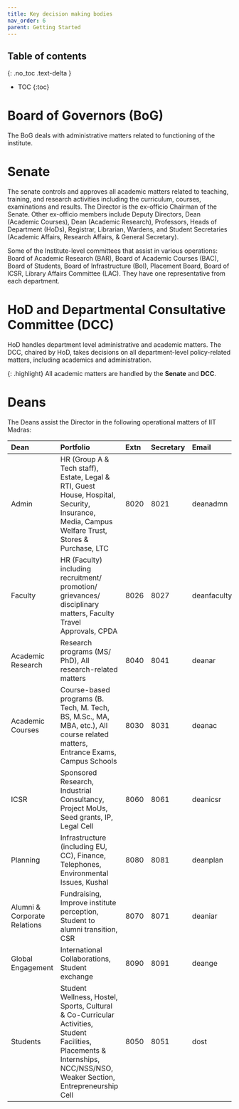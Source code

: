 ```yaml
---
title: Key decision making bodies
nav_order: 6
parent: Getting Started
---
```


## Table of contents
{: .no_toc .text-delta } 
* TOC
{:toc}

# Board of Governors (BoG)
The BoG deals with administrative matters related to functioning of the institute.

# Senate 
The senate controls and approves all academic matters related to teaching, training, and research activities including the curriculum, courses, examinations and results.
The Director is the ex-officio Chairman of the Senate. 
Other ex-officio members include Deputy Directors, Dean (Academic Courses), Dean (Academic Research), Professors, Heads of Department (HoDs), Registrar, Librarian, Wardens, and Student Secretaries (Academic Affairs, Research Affairs, & General Secretary).

Some of the Institute-level committees that assist in various operations: Board of Academic Research (BAR), Board of Academic Courses (BAC), Board of Students, Board of Infrastructure (BoI), Placement Board, Board of ICSR, Library Affairs Committee (LAC).
They have one representative from each department. 

# HoD and Departmental Consultative Committee (DCC) 
HoD handles department level administrative and academic matters. The DCC, chaired by HoD, takes decisions on all department-level policy-related matters, including academics and administration.

{: .highlight} 
All academic matters are handled by the **Senate** and **DCC**.

# Deans

The Deans assist the Director in the following operational matters of IIT Madras:

| Dean | Portfolio | Extn | Secretary | Email | Location                                      |
| :---- | :---- | :---- | :---- | :---- |:----------------------------------------------|
| Admin | HR (Group A & Tech staff), Estate, Legal & RTI, Guest House, Hospital, Security, Insurance, Media, Campus Welfare Trust, Stores & Purchase, LTC | 8020 | 8021 | deanadmn | 2<sup>nd</sup> floor, Admin Block             |
| Faculty | HR (Faculty) including recruitment/ promotion/ grievances/ disciplinary matters, Faculty Travel Approvals, CPDA | 8026 | 8027 | deanfaculty | 2<sup>nd</sup> floor, Admin Block             |
| Academic Research | Research programs (MS/ PhD), All research-related matters  | 8040 | 8041 | deanar | 4<sup>th</sup> floor, Admin Block             |
| Academic Courses | Course-based programs (B. Tech, M. Tech, BS, M.Sc., MA, MBA, etc.),   All course related matters, Entrance Exams, Campus Schools | 8030 | 8031 | deanac | 4<sup>th</sup> floor, Admin Building          |
| ICSR | Sponsored Research, Industrial Consultancy, Project MoUs, Seed grants, IP, Legal Cell | 8060 | 8061 | deanicsr | 1<sup>st</sup> floor, ICSR                    |
| Planning | Infrastructure (including EU, CC), Finance, Telephones, Environmental Issues, Kushal | 8080 | 8081 | deanplan  | 3<sup>rd</sup> floor, Admin Block             |
| Alumni & Corporate Relations | Fundraising, Improve institute perception, Student to alumni transition, CSR | 8070 | 8071 | deaniar | 2<sup>nd</sup> Floor, ICSR                    |
| Global Engagement | International Collaborations, Student exchange | 8090 | 8091 | deange | Innovation Centre                             |
| Students | Student Wellness, Hostel, Sports, Cultural & Co-Curricular Activities, Student Facilities, Placements & Internships, NCC/NSS/NSO, Weaker Section, Entrepreneurship Cell | 8050 | 8051 | dost | DOST Office building                          |
